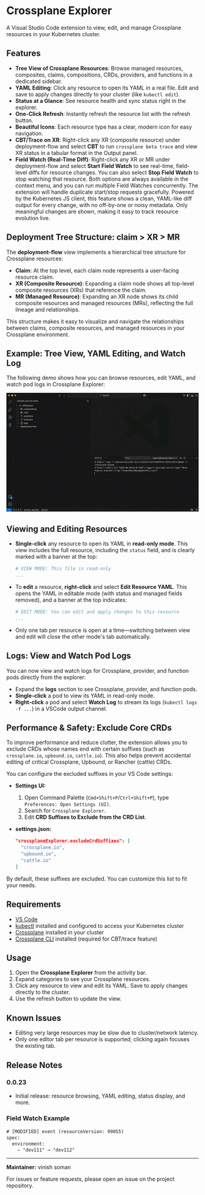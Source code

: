 # Crossplane Explorer

A Visual Studio Code extension to view, edit, and manage Crossplane resources in your Kubernetes cluster.

## Features

- **Tree View of Crossplane Resources**: Browse managed resources, composites, claims, compositions, CRDs, providers, and functions in a dedicated sidebar.
- **YAML Editing**: Click any resource to open its YAML in a real file. Edit and save to apply changes directly to your cluster (like `kubectl edit`).
- **Status at a Glance**: See resource health and sync status right in the explorer.
- **One-Click Refresh**: Instantly refresh the resource list with the refresh button.
- **Beautiful Icons**: Each resource type has a clear, modern icon for easy navigation.
- **CBT/Trace on XR**: Right-click any XR (composite resource) under deployment-flow and select **CBT** to run `crossplane beta trace` and view XR status in a tabular format in the Output panel.
- **Field Watch (Real-Time Diff)**: Right-click any XR or MR under deployment-flow and select **Start Field Watch** to see real-time, field-level diffs for resource changes. You can also select **Stop Field Watch** to stop watching that resource. Both options are always available in the context menu, and you can run multiple Field Watches concurrently. The extension will handle duplicate start/stop requests gracefully. Powered by the Kubernetes JS client, this feature shows a clean, YAML-like diff output for every change, with no off-by-one or noisy metadata. Only meaningful changes are shown, making it easy to track resource evolution live.

## Deployment Tree Structure: claim > XR > MR

The **deployment-flow** view implements a hierarchical tree structure for Crossplane resources:

- **Claim**: At the top level, each claim node represents a user-facing resource claim.
- **XR (Composite Resource)**: Expanding a claim node shows all top-level composite resources (XRs) that reference the claim.
- **MR (Managed Resource)**: Expanding an XR node shows its child composite resources and managed resources (MRs), reflecting the full lineage and relationships.

This structure makes it easy to visualize and navigate the relationships between claims, composite resources, and managed resources in your Crossplane environment.

## Example: Tree View, YAML Editing, and Watch Log

The following demo shows how you can browse resources, edit YAML, and watch pod logs in Crossplane Explorer:

![Crossplane Explorer: YAML editing and watch log](resources/screenshots/demo.gif)

## Viewing and Editing Resources

- **Single-click** any resource to open its YAML in **read-only mode**. This view includes the full resource, including the `status` field, and is clearly marked with a banner at the top:
  ```yaml
  # VIEW MODE: This file is read-only
  ...
  ```
- To **edit** a resource, **right-click** and select **Edit Resource YAML**. This opens the YAML in editable mode (with status and managed fields removed), and a banner at the top indicates:
  ```yaml
  # EDIT MODE: You can edit and apply changes to this resource
  ...
  ```
- Only one tab per resource is open at a time—switching between view and edit will close the other mode's tab automatically.

## Logs: View and Watch Pod Logs

You can now view and watch logs for Crossplane, provider, and function pods directly from the explorer:

- Expand the **logs** section to see Crossplane, provider, and function pods.
- **Single-click** a pod to view its YAML in read-only mode.
- **Right-click** a pod and select **Watch Log** to stream its logs (`kubectl logs -f ...`) in a VSCode output channel.

## Performance & Safety: Exclude Core CRDs

To improve performance and reduce clutter, the extension allows you to exclude CRDs whose names end with certain suffixes (such as `crossplane.io`, `upbound.io`, `cattle.io`). This also helps prevent accidental editing of critical Crossplane, Upbound, or Rancher (cattle) CRDs.

You can configure the excluded suffixes in your VS Code settings:

- **Settings UI:**
  1. Open Command Palette (`Cmd+Shift+P`/`Ctrl+Shift+P`), type `Preferences: Open Settings (UI)`.
  2. Search for `Crossplane Explorer`.
  3. Edit **CRD Suffixes to Exclude from the CRD List**.

- **settings.json:**
  ```json
  "crossplaneExplorer.excludeCrdSuffixes": [
    "crossplane.io",
    "upbound.io",
    "cattle.io"
  ]
  ```

By default, these suffixes are excluded. You can customize this list to fit your needs.

## Requirements

- [VS Code](https://code.visualstudio.com/)
- [kubectl](https://kubernetes.io/docs/tasks/tools/) installed and configured to access your Kubernetes cluster
- [Crossplane](https://crossplane.io/) installed in your cluster
- [Crossplane CLI](https://docs.crossplane.io/latest/getting-started/cli/) installed (required for CBT/trace feature)

## Usage

1. Open the **Crossplane Explorer** from the activity bar.
2. Expand categories to see your Crossplane resources.
3. Click any resource to view and edit its YAML. Save to apply changes directly to the cluster.
4. Use the refresh button to update the view.

## Known Issues
- Editing very large resources may be slow due to cluster/network latency.
- Only one editor tab per resource is supported; clicking again focuses the existing tab.

## Release Notes

### 0.0.23
- Initial release: resource browsing, YAML editing, status display, and more.

### Field Watch Example

```
# [MODIFIED] event (resourceVersion: 99055)
spec:
  environment:
    ~ "dev111" → "dev112"
```

---

**Maintainer:** vinish soman

For issues or feature requests, please open an issue on the project repository.
